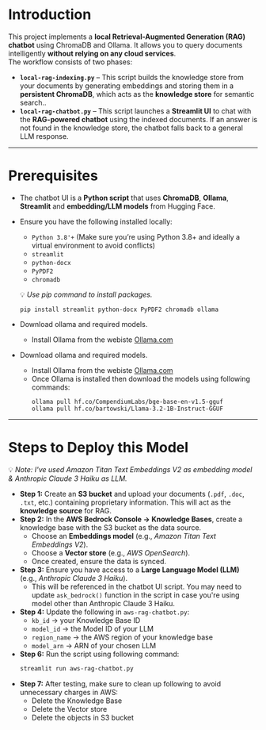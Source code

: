 # Introduction
This project implements a **local Retrieval-Augmented Generation (RAG) chatbot** using ChromaDB and Ollama. It allows you to query documents intelligently **without relying on any cloud services**.  
The workflow consists of two phases:
  - **`local-rag-indexing.py`** – This script builds the knowledge store from your documents by generating embeddings and storing them in a **persistent ChromaDB**, which acts as the **knowledge store** for semantic search..
  - **`local-rag-chatbot.py`** – This script launches a **Streamlit UI** to chat with the **RAG-powered chatbot** using the indexed documents. If an answer is not found in the knowledge store, the chatbot falls back to a general LLM response.

---

# Prerequisites
- The chatbot UI is a **Python script** that uses **ChromaDB**, **Ollama**, **Streamlit** and **embedding/LLM models** from Hugging Face.
- Ensure you have the following installed locally:
  - `Python 3.8'+` (Make sure you’re using Python 3.8+ and ideally a virtual environment to avoid conflicts)
  - `streamlit`
  - `python-docx`
  - `PyPDF2`
  - `chromadb`
    
  💡 *Use pip command to install packages.*
  ```
  pip install streamlit python-docx PyPDF2 chromadb ollama
  ```  
- Download ollama and required models.  
  - Install Ollama from the webiste [Ollama.com](https://ollama.com/)
- Download ollama and required models.  
  - Install Ollama from the webiste [Ollama.com](https://ollama.com/)
  - Once Ollama is installed then download the models using following commands:
    ```
    ollama pull hf.co/CompendiumLabs/bge-base-en-v1.5-gguf
    ollama pull hf.co/bartowski/Llama-3.2-1B-Instruct-GGUF
    ```
 
---

# Steps to Deploy this Model
💡 *Note: I've used Amazon Titan Text Embeddings V2 as embedding model & Anthropic Claude 3 Haiku as LLM.* 
- **Step 1:** Create an **S3 bucket** and upload your documents (`.pdf`, `.doc`, `.txt`, etc.) containing proprietary information. This will act as the **knowledge source** for RAG.  
- **Step 2:** In the **AWS Bedrock Console → Knowledge Bases**, create a knowledge base with the S3 bucket as the data source.  
  - Choose an **Embeddings model** (e.g., *Amazon Titan Text Embeddings V2*).  
  - Choose a **Vector store** (e.g., *AWS OpenSearch*).  
  - Once created, ensure the data is synced.  
- **Step 3:** Ensure you have access to a **Large Language Model (LLM)** (e.g., *Anthropic Claude 3 Haiku*).  
  - This will be referenced in the chatbot UI script. You may need to update `ask_bedrock()` function in the script in case you're using model other than Anthropic Claude 3 Haiku.
- **Step 4:** Update the following in `aws-rag-chatbot.py`:  
  - `kb_id` → your Knowledge Base ID  
  - `model_id` → the Model ID of your LLM  
  - `region_name` → the AWS region of your knowledge base  
  - `model_arn` → ARN of your chosen LLM  
- **Step 6:** Run the script using following command:  
  ```bash
  streamlit run aws-rag-chatbot.py
  ```
- **Step 7:** After testing, make sure to clean up following to avoid unnecessary charges in AWS:
  - Delete the Knowledge Base
  - Delete the Vector store
  - Delete the objects in S3 bucket  
